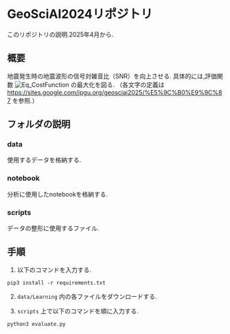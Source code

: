 # GeoSciAI2024リポジトリ
このリポジトリの説明.2025年4月から.

## 概要
地震発生時の地震波形の信号対雑音比（SNR）を向上させる.
具体的には,評価関数
![Eq_CostFunction](https://github.com/user-attachments/assets/4d569abf-9ef1-4e23-8886-f6096b815020)
の最大化を図る.
（各文字の定義は https://sites.google.com/jpgu.org/geosciai2025/%E5%9C%B0%E9%9C%87 を参照.）

## フォルダの説明
### data
使用するデータを格納する.

### notebook
分析に使用したnotebookを格納する.

### scripts
データの整形に使用するファイル.

## 手順
1. 以下のコマンドを入力する.
~~~
pip3 install -r requirements.txt
~~~

2. `data/Learning` 内の各ファイルをダウンロードする.

3. `scripts` 上で以下のコマンドを順に入力する.
~~~
python3 evaluate.py
~~~